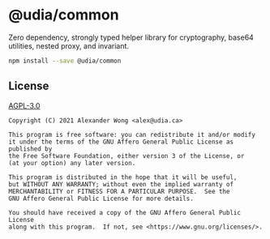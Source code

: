 # @udia/common

Zero dependency, strongly typed helper library for cryptography, base64 utilities, nested proxy, and invariant.

```bash
npm install --save @udia/common
```

## License

[AGPL-3.0](LICENSE)

```text
Copyright (C) 2021 Alexander Wong <alex@udia.ca>

This program is free software: you can redistribute it and/or modify
it under the terms of the GNU Affero General Public License as published by
the Free Software Foundation, either version 3 of the License, or
(at your option) any later version.

This program is distributed in the hope that it will be useful,
but WITHOUT ANY WARRANTY; without even the implied warranty of
MERCHANTABILITY or FITNESS FOR A PARTICULAR PURPOSE.  See the
GNU Affero General Public License for more details.

You should have received a copy of the GNU Affero General Public License
along with this program.  If not, see <https://www.gnu.org/licenses/>.
```
